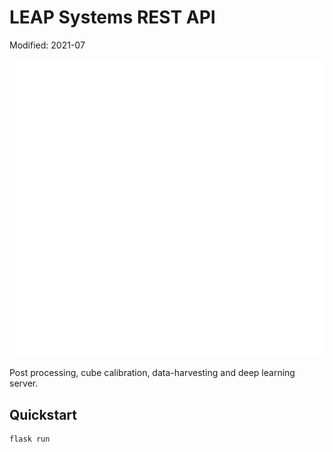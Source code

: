 # LEAP Systems REST API
Modified: 2021-07

![img](/docs/img/LEAP_INS_WHITE.png)

Post processing, cube calibration, data-harvesting and deep learning server.

## Quickstart
```bash
flask run
```